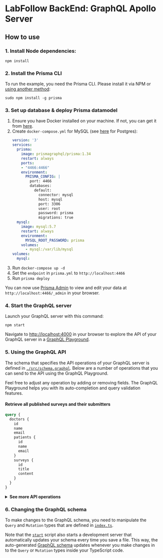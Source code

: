 # LabFollow BackEnd: GraphQL Apollo Server

## How to use

### 1. Install Node dependencies:

```
npm install
```

### 2. Install the Prisma CLI

To run the example, you need the Prisma CLI. Please install it via NPM or [using another method](https://www.prisma.io/docs/prisma-cli-and-configuration/using-the-prisma-cli-alx4/#installation):

```
sudo npm install -g prisma
```

### 3. Set up database & deploy Prisma datamodel

1. Ensure you have Docker installed on your machine. If not, you can get it from [here](https://store.docker.com/search?offering=community&type=edition).
1. Create `docker-compose.yml` for MySQL (see [here](https://www.prisma.io/docs/prisma-server/database-connector-POSTGRES-jgfr/) for Postgres):
    ```yml
    version: '3'
    services:
      prisma:
        image: prismagraphql/prisma:1.34
        restart: always
        ports:
        - "4466:4466"
        environment:
          PRISMA_CONFIG: |
            port: 4466
            databases:
              default:
                connector: mysql
                host: mysql
                port: 3306
                user: root
                password: prisma
                migrations: true
      mysql:
        image: mysql:5.7
        restart: always
        environment:
          MYSQL_ROOT_PASSWORD: prisma
        volumes:
          - mysql:/var/lib/mysql
    volumes:
      mysql:
    ```
1. Run `docker-compose up -d`
1. Set the `endpoint` in `prisma.yml` to `http://localhost:4466`
1. Run `prisma deploy`


You can now use [Prisma Admin](https://www.prisma.io/docs/prisma-admin/overview-el3e/) to view and edit your data at `http://localhost:4466/_admin` in your browser.

### 4. Start the GraphQL server

Launch your GraphQL server with this command:

```
npm start
```

Navigate to [http://localhost:4000](http://localhost:4000) in your browser to explore the API of your GraphQL server in a [GraphQL Playground](https://github.com/prisma/graphql-playground).

### 5. Using the GraphQL API

The schema that specifies the API operations of your GraphQL server is defined in [`./src/schema.graphql`](./src/schema.graphql). Below are a number of operations that you can send to the API using the GraphQL Playground.

Feel free to adjust any operation by adding or removing fields. The GraphQL Playground helps you with its auto-completion and query validation features.

#### Retrieve all published surveys and their submitters

```graphql
query {
  doctors {
    id
    name
    email
  	patients {
      id
      name
      email
    }
    surveys {
      id
      title
      content
    }
  }
}
```

<Details><Summary><strong>See more API operations</strong></Summary>

#### Create a new doctor

```graphql
mutation {
  signupDoctor(
    name: "Doctor"
    email: "doctor@poc.eu"
    password: "azerty"
  ) {
    token
    doctor {
      id
      name
      email
    }
  }
}
```

#### Log into doctor's account

```graphql
mutation {
  loginDoctor(
    email: "doctor@poc.eu"
    password: "azerty"
  ) {
    token
  }
}
```
> **Note**: You need to keep this token for the following doctors' queries

#### Create a new patient

```graphql
mutation {
  signupPatient(
    name: "Jean"
    email: "jean@epitech.eu"
    password: "azerty"
    doctor: {
      connect: {
        email: "doctor@poc.eu"
      }
    }
  ) {
    token
    patient {
      id
      name
      email
    }
  }
}
```

#### Log into patient's account

```graphql
mutation {
  loginPatient(
    email: "jean@epitech.eu"
    password: "azerty"
  ) {
    token
  }
}
```
> **Note**: You need to keep this token for the following patients' queries

#### Create a new survey

```graphql
mutation {
  createDraftSurvey(
    title: "Suivi post opération"
    content: "Merci de remplir ce formulair"
    submitterEmail: "doctor@poc.eu"
    patientEmail: "jean@epitech.eu"
  ) {
    id
    content
    title
    published
    submitter {
      id
      email
      name
    }
  }
}
```
> **Note**: You need to be a logged doctor to be able to perform this query.

#### Publish an existing draft

```graphql
mutation {
  publishSurvey(id: "__POST_ID__") {
    id
    title
    content
    published
  }
}
```
> **Note**: You need to be the creator of the survey to change it's status.

#### Search for surveys with a specific title or content

```graphql
{
  filterSurveys(searchString: "graphql") {
    id
    title
    content
    published
    submitter {
      id
      name
      email
    }
  }
}
```

#### Retrieve a single survey

```graphql
{
  survey(id: "__POST_ID__") {
    id
    title
    content
    published
    submitter {
      id
      name
      email
    }
  }
}
```

#### Delete a survey

```graphql
mutation {
  deleteSurvey(
    id: "__POST_ID__"
  ) {
    id
  }
}
```
> **Note**: You need to be the creator of the survey to change delete it.


#### Add a doctor to a patient

```graphql
mutation {
  addDoctorToPatient(
    id: "doctor@poc.eu"
    patientEmail: "jean@epitech.eu"
  ) {
    patients {
      id
      name
      email
      doctor {
        id
        name
        email
      }
    }
  }
}
```
> **Note**: You need to be a logged doctor to be able to perform this mutation.


</Details>

### 6. Changing the GraphQL schema

To make changes to the GraphQL schema, you need to manipulate the `Query` and `Mutation` types that are defined in [`index.ts`](./src/index.ts).

Note that the [`start`](./package.json#L6) script also starts a development server that automatically updates your schema every time you save a file. This way, the auto-generated [GraphQL schema](./src/generated/schema.graphql) updates whenever you make changes in to the `Query` or `Mutation` types inside your TypeScript code.